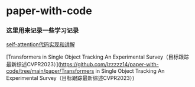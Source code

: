 # paper-with-code
### 这里用来记录一些学习记录

[self-attention代码实现和讲解](https://github.com/lzzzzz14/paper-with-code/tree/main/self-attention)

[Transformers in Single Object Tracking An Experimental Survey（目标跟踪最新综述CVPR2023）](https://github.com/lzzzzz14/paper-with-code/tree/main/paper/Transformers in Single Object Tracking An Experimental Survey（目标跟踪最新综述CVPR2023）)





